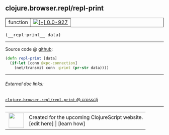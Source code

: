 ## clojure.browser.repl/repl-print



 <table border="1">
<tr>
<td>function</td>
<td><a href="https://github.com/cljsinfo/cljs-api-docs/tree/0.0-927"><img valign="middle" alt="[+] 0.0-927" title="Added in 0.0-927" src="https://img.shields.io/badge/+-0.0--927-lightgrey.svg"></a> </td>
</tr>
</table>


 <samp>
(__repl-print__ data)<br>
</samp>

---







Source code @ [github](https://github.com/clojure/clojurescript/blob/r3149/src/cljs/clojure/browser/repl.cljs#L30-L32):

```clj
(defn repl-print [data]
  (if-let [conn @xpc-connection]
    (net/transmit conn :print (pr-str data))))
```

<!--
Repo - tag - source tree - lines:

 <pre>
clojurescript @ r3149
└── src
    └── cljs
        └── clojure
            └── browser
                └── <ins>[repl.cljs:30-32](https://github.com/clojure/clojurescript/blob/r3149/src/cljs/clojure/browser/repl.cljs#L30-L32)</ins>
</pre>

-->

---



###### External doc links:

[`clojure.browser.repl/repl-print` @ crossclj](http://crossclj.info/fun/clojure.browser.repl.cljs/repl-print.html)<br>

---

 <table>
<tr><td>
<img valign="middle" align="right" width="48px" src="http://i.imgur.com/Hi20huC.png">
</td><td>
Created for the upcoming ClojureScript website.<br>
[edit here] | [learn how]
</td></tr></table>

[edit here]:https://github.com/cljsinfo/cljs-api-docs/blob/master/cljsdoc/clojure.browser.repl/repl-print.cljsdoc
[learn how]:https://github.com/cljsinfo/cljs-api-docs/wiki/cljsdoc-files

<!--

This information was too distracting to show to readers, but I'll leave it
commented here since it is helpful to:

- pretty-print the data used to generate this document
- and show how to retrieve that data



The API data for this symbol:

```clj
{:ns "clojure.browser.repl",
 :name "repl-print",
 :type "function",
 :signature ["[data]"],
 :source {:code "(defn repl-print [data]\n  (if-let [conn @xpc-connection]\n    (net/transmit conn :print (pr-str data))))",
          :title "Source code",
          :repo "clojurescript",
          :tag "r3149",
          :filename "src/cljs/clojure/browser/repl.cljs",
          :lines [30 32]},
 :full-name "clojure.browser.repl/repl-print",
 :full-name-encode "clojure.browser.repl/repl-print",
 :history [["+" "0.0-927"]]}

```

Retrieve the API data for this symbol:

```clj
;; from Clojure REPL
(require '[clojure.edn :as edn])
(-> (slurp "https://raw.githubusercontent.com/cljsinfo/cljs-api-docs/catalog/cljs-api.edn")
    (edn/read-string)
    (get-in [:symbols "clojure.browser.repl/repl-print"]))
```

-->
